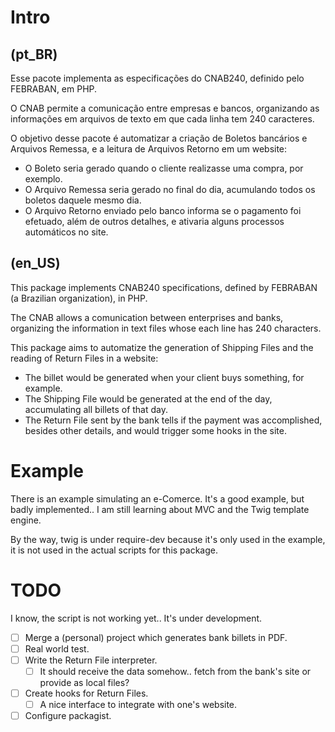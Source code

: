 # Intro

## (pt_BR)

Esse pacote implementa as especificações do CNAB240, definido pelo FEBRABAN, em
PHP.

O CNAB permite a comunicação entre empresas e bancos, organizando as informações
em arquivos de texto em que cada linha tem 240 caracteres.

O objetivo desse pacote é automatizar a criação de Boletos bancários e Arquivos
Remessa, e a leitura de Arquivos Retorno em um website:

- O Boleto seria gerado quando o cliente realizasse uma compra, por exemplo.
- O Arquivo Remessa seria gerado no final do dia, acumulando todos os boletos
  daquele mesmo dia.
- O Arquivo Retorno enviado pelo banco informa se o pagamento foi efetuado, além
  de outros detalhes, e ativaria alguns processos automáticos no site.


## (en_US)

This package implements CNAB240 specifications, defined by FEBRABAN (a Brazilian
organization), in PHP.

The CNAB allows a comunication between enterprises and banks, organizing the
information in text files whose each line has 240 characters.

This package aims to automatize the generation of Shipping Files and the reading
of Return Files in a website:

- The billet would be generated when your client buys something, for example.
- The Shipping File would be generated at the end of the day,  accumulating all
  billets of that day.
- The Return File sent by the bank tells if the payment was accomplished,
  besides other details, and would trigger some hooks in the site.


# Example

There is an example simulating an e-Comerce. It's a good example, but badly
implemented.. I am still learning about MVC and the Twig template engine.

By the way, twig is under require-dev because it's only used in the example, it
is not used in the actual scripts for this package.


# TODO

I know, the script is not working yet.. It's under development.

- [ ] Merge a (personal) project which generates bank billets in PDF.
- [ ] Real world test.
- [ ] Write the Return File interpreter.
  - [ ] It should receive the data somehow.. fetch from the bank's site or
    provide as local files?
- [ ] Create hooks for Return Files.
  - [ ] A nice interface to integrate with one's website.
- [ ] Configure packagist.
